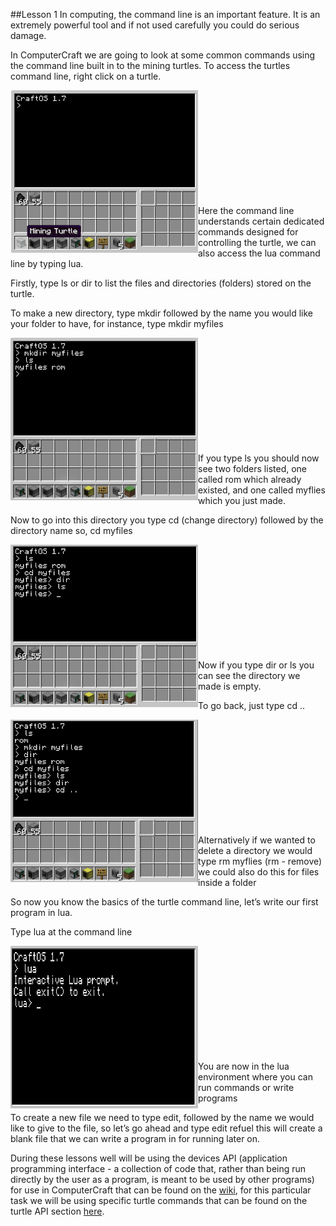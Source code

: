##Lesson 1
In computing, the command line is an important feature. It is an extremely powerful tool and if not used carefully you could do serious damage.

In ComputerCraft we are going to look at some common commands using the command line built in to the mining turtles.
To access the turtles command line, right click on a turtle.

<a href="Intro"><img src="https://github.com/AllenHeard/ComputerCraft/blob/master/Screenshots/Lesson%201%20Images/Intro.png" align="left" height="260" width="300" ></a><br><br><br><br><br><br><br><br><br><br>

Here the command line understands certain dedicated commands designed for controlling the turtle, we can also access the lua command line by typing lua.

Firstly, type ls or dir to list the files and directories (folders) stored on the turtle.

To make a new directory, type mkdir followed by the name you would like your folder to have, for instance, type mkdir myfiles

<a href="cd"><img src="https://github.com/AllenHeard/ComputerCraft/blob/master/Screenshots/Lesson%201%20Images/cd.png" align="left" height="260" width="300" ></a><br><br><br><br><br><br><br><br><br><br>

If you type ls you should now see two folders listed, one called rom which already existed, and one called myflies which you just made.

Now to go into this directory you type cd (change directory) followed by the directory name so, cd myfiles

<a href="myfiles"><img src="https://github.com/AllenHeard/ComputerCraft/blob/master/Screenshots/Lesson%201%20Images/dir.png" align="left" height="260" width="300" ></a><br><br><br><br><br><br><br><br><br><br>

Now if you type dir or ls you can see the directory we made is empty.

To go back, just type cd ..

<a href="cd.."><img src="https://github.com/AllenHeard/ComputerCraft/blob/master/Screenshots/Lesson%201%20Images/cd...png" align="left" height="260" width="300" ></a><br><br><br><br><br><br><br><br><br><br>

Alternatively if we wanted to delete a directory we would type rm myflies (rm - remove) we could also do this for files inside a folder

So now you know the basics of the turtle command line, let’s write our first program in lua.

Type lua at the command line

<a href="lua"><img src="https://github.com/AllenHeard/ComputerCraft/blob/master/Screenshots/Lesson%201%20Images/lua.png" align="left" height="260" width="300" ></a><br><br><br><br><br><br><br><br><br><br>

You are now in the lua environment where you can run commands or write programs

To create a new file we need to type edit, followed by the name we would like to give to the file, so let’s go ahead and type edit refuel this will create a blank file that we can write a program in for running later on.

During these lessons well will be using the devices API (application programming interface - a collection of code that, rather than being run directly by the user as a program, is meant to be used by other programs) for use in ComputerCraft that can be found on the [wiki](http://www.computercraft.info/wiki/Main_Page), for this particular task we will be using specific turtle commands that can be found on the turtle API section [here](http://www.computercraft.info/wiki/Turtle_(API)).

